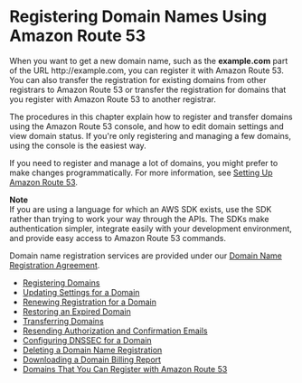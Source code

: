 # Registering Domain Names Using Amazon Route 53<a name="registrar"></a>

When you want to get a new domain name, such as the **example\.com** part of the URL http://example\.com, you can register it with Amazon Route 53\. You can also transfer the registration for existing domains from other registrars to Amazon Route 53 or transfer the registration for domains that you register with Amazon Route 53 to another registrar\. 

The procedures in this chapter explain how to register and transfer domains using the Amazon Route 53 console, and how to edit domain settings and view domain status\. If you're only registering and managing a few domains, using the console is the easiest way\. 

If you need to register and manage a lot of domains, you might prefer to make changes programmatically\. For more information, see [Setting Up Amazon Route 53](setting-up-route-53.md)\. 

**Note**  
If you are using a language for which an AWS SDK exists, use the SDK rather than trying to work your way through the APIs\. The SDKs make authentication simpler, integrate easily with your development environment, and provide easy access to Amazon Route 53 commands\. 

Domain name registration services are provided under our [Domain Name Registration Agreement](https://aws.amazon.com/route53/domain-registration-agreement/)\.


+ [Registering Domains](domain-register-update.md)
+ [Updating Settings for a Domain](domain-update-settings.md)
+ [Renewing Registration for a Domain](domain-renew.md)
+ [Restoring an Expired Domain](domain-restore-expired.md)
+ [Transferring Domains](domain-transfer.md)
+ [Resending Authorization and Confirmation Emails](domain-click-email-link.md)
+ [Configuring DNSSEC for a Domain](domain-configure-dnssec.md)
+ [Deleting a Domain Name Registration](domain-delete.md)
+ [Downloading a Domain Billing Report](domain-billing-report.md)
+ [Domains That You Can Register with Amazon Route 53](registrar-tld-list.md)